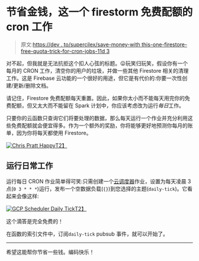 # 节省金钱，这一个 firestorm 免费配额的 cron 工作

> 原文:[https://dev . to/supercilex/save-money-with this-one-firestore-free-quota-trick-for-cron-jobs-11d 3](https://dev.to/supercilex/save-money-with-this-one-firestore-free-quota-trick-for-cron-jobs-11d3)

对不起，但我就是无法抗拒这个扣人心弦的标题。😛玩笑归玩笑，假设你有一个每月的 CRON 工作，清空你的用户的垃圾，并做一些其他 Firestore 相关的清理工作。这是 Firebase 云功能的一个很好的用途，但它是有代价的:你要一次性创建/更新/删除文档。

请记住，Firestore 免费配额每天重置。因此，如果你太小而不能每天用完你的免费配额，但又太大而不能留在 Spark 计划中，你应该考虑改为运行*每日*工作。

只要你的云函数只查询它们将要处理的数据，那么每天运行一个作业并充分利用这些免费配额就会便宜得多。作为一个额外的奖励，你将能够更好地预测你每月的账单，因为你将每天都使用 Firestore。

[![Chris Pratt Happy](../Images/f029f9ce135d5a9483be79ade8ec1f97.png)T2】](https://alexsaveau.dev/assets/chris-pratt.gif)

## [](#running-daily-jobs)运行日常工作

运行每日 CRON 作业简单得可笑:只需创建一个[云调度器](https://cloud.google.com/scheduler/)作业，设置为每天凌晨 3 点(`0 3 * * *`)运行，发布一个空数据负载(`{}`)到您选择的主题(`daily-tick`)。它看起来会像这样:

[![GCP Scheduler Daily Tick](../Images/bf97bc9757e27edb68cf9dac3b940145.png)T2】](https://alexsaveau.dev/assets/firebase/daily-tick.webp)

这个滴答是完全免费的！

在函数的索引文件中，订阅`daily-tick` pubsub 事件，就可以开始了。

* * *

希望这能帮你节省一些钱。编码快乐！